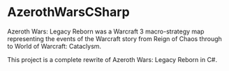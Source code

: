 # AzerothWarsCSharp
Azeroth Wars: Legacy Reborn was a Warcraft 3 macro-strategy map representing the events of the Warcraft story from Reign of Chaos through to World of Warcraft: Cataclysm.

This project is a complete rewrite of Azeroth Wars: Legacy Reborn in C#.
